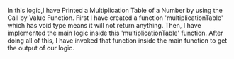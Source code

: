 In this logic,I have Printed a Multiplication Table of a Number by using the Call by Value Function.
First I have created a function 'multiplicationTable' which has void type means it will not return anything.
Then, I have implemented the main logic inside this 'multiplicationTable' function.
After doing all of this, I have invoked that function inside the main function to get the output of our logic.
